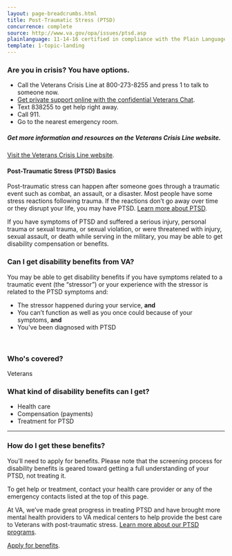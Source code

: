 ```yaml
---
layout: page-breadcrumbs.html
title: Post-Traumatic Stress (PTSD)
concurrence: complete
source: http://www.va.gov/opa/issues/ptsd.asp
plainlanguage: 11-14-16 certified in compliance with the Plain Language Act
template: 1-topic-landing
---
```


### Are you in crisis? You have options.

-	Call the Veterans Crisis Line at 800-273-8255 and press 1 to talk to someone now.
-	[Get private support online with the confidential Veterans Chat](https://www.veteranscrisisline.net/ChatTermsOfService.aspx?account=Veterans%20Chat/).
-	Text 838255 to get help right away.
-	Call 911.
-	Go to the nearest emergency room.

##### Get more information and resources on the Veterans Crisis Line website.

[Visit the Veterans Crisis Line website](https://www.veteranscrisisline.net/Default.aspx).


#### Post-Traumatic Stress (PTSD) Basics

Post-traumatic stress can happen after someone goes through a traumatic event such as combat, an assault, or a disaster. Most people have some stress reactions following trauma. If the reactions don’t go away over time or they disrupt your life, you may have PTSD. [Learn more about PTSD](http://www.ptsd.va.gov/public/index.asp).

If you have symptoms of PTSD and suffered a serious injury, personal trauma or sexual trauma, or sexual violation, or were threatened with injury, sexual assault, or death while serving in the military, you may be able to get disability compensation or benefits.



<div class="call-out" markdown="1">

### Can I get disability benefits from VA?

You may be able to get disability benefits if you have symptoms related to a traumatic event (the “stressor”) or your experience with the stressor is related to the PTSD symptoms and:
-	The stressor happened during your service, **and**
-	You can’t function as well as you once could because of your symptoms, **and**
-	You've been diagnosed with PTSD

<br>

### Who's covered?

Veterans
</div>

### What kind of disability benefits can I get?

-	Health care
- Compensation (payments)
-	Treatment for PTSD

--------

### How do I get these benefits?

You’ll need to apply for benefits. Please note that the screening process for disability benefits is geared toward getting a full understanding of your PTSD, not treating it.

To get help or treatment, contact your health care provider or any of the emergency contacts listed at the top of this page. 

At VA, we’ve made great progress in treating PTSD and have brought more mental health providers to VA medical centers to help provide the best care to Veterans with post-traumatic stress. [Learn more about our PTSD programs]( http://www.mentalhealth.va.gov/PTSD.asp).

[Apply for benefits](/disability-benefits/apply-for-benefits/).
